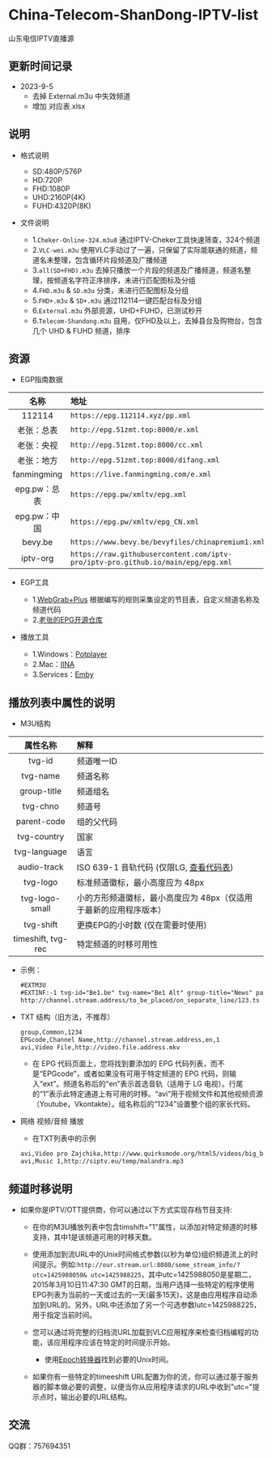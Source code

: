 # China-Telecom-ShanDong-IPTV-list

山东电信IPTV直播源

## 更新时间记录

* 2023-9-5
  * 去掉 External.m3u 中失效频道
  * 增加 对应表.xlsx

## 说明

* 格式说明
  * SD:480P/576P
  * HD:720P
  * FHD:1080P
  * UHD:2160P(4K)
  * FUHD:4320P(8K)

* 文件说明
  * 1.`Cheker-Online-324.m3u8` 通过IPTV-Cheker工具快速筛查，324个频道
  * 2.`VLC-wei.m3u` 使用VLC手动过了一遍，只保留了实际能联通的频道，频道名未整理，包含循环片段频道及广播频道
  * 3.`all(SD+FHD).m3u` 去掉只播放一个片段的频道及广播频道，频道名整理，按频道名字符正序排序，未进行匹配图标及分组
  * 4.`FHD.m3u` & `SD.m3u` 分类，未进行匹配图标及分组
  * 5.`FHD+.m3u` & `SD+.m3u` 通过112114一键匹配台标及分组
  * 6.`External.m3u` 外部资源，UHD+FUHD，已测试秒开
  * 6.`Telecom-Shandong.m3u` 自用，仅FHD及以上，去掉县台及购物台，包含几个 UHD & FUHD 频道，排序

## 资源

* EGP指南数据

| 名称 | 地址 |
|:--------:|:-------------|
| 112114 | `https://epg.112114.xyz/pp.xml` |
| 老张：总表 | `http://epg.51zmt.top:8000/e.xml` |
| 老张：央视 | `http://epg.51zmt.top:8000/cc.xml` |
| 老张：地方 | `http://epg.51zmt.top:8000/difang.xml` |
| fanmingming | `https://live.fanmingming.com/e.xml` |
| epg.pw：总表 | `https://epg.pw/xmltv/epg.xml` |
| epg.pw：中国 | `https://epg.pw/xmltv/epg_CN.xml` |
| bevy.be | `https://www.bevy.be/bevyfiles/chinapremium1.xml` |
| iptv-org | `https://raw.githubusercontent.com/iptv-pro/iptv-pro.github.io/main/epg/epg.xml` |

* EGP工具
  * 1.[WebGrab+Plus](http://webgrabplus.com/download)  根据编写的规则采集设定的节目表，自定义频道名称及频道代码
  * 2.[老张的EPG开源仓库](https://github.com/supzhang/epg)

* 播放工具
  * 1.Windows：[Potplayer](http://potplayer.tv/)
  * 2.Mac：[IINA](https://www.iina.io/)
  * 3.Services：[Emby](https://emby.media/)

## 播放列表中属性的说明

* M3U结构

| 属性名称 | 解释 |
|:--------:|:-------------|
| tvg-id | 频道唯一ID |
| tvg-name | 频道名称 |
| group-title | 频道组名 |
| tvg-chno | 频道号 |
| parent-code | 组的父代码 |
| tvg-country | 国家 |
| tvg-language | 语言 |
| audio-track | ISO 639-1 音轨代码 (仅限LG, [查看代码表](http://www.loc.gov/standards/iso639-2/php/code_list.php)) |
| tvg-logo | 标准频道徽标，最小高度应为 48px |
| tvg-logo-small | 小的方形频道徽标，最小高度应为 48px（仅适用于最新的应用程序版本） |
| tvg-shift | 更换EPG的小时数 (仅在需要时使用) |
| timeshift, tvg-rec | 特定频道的时移可用性 |

* 示例：

    ```txt
    #EXTM3U
    #EXTINF:-1 tvg-id="Be1.be" tvg-name="Be1 Alt" group-title="News" parent-code="1234" audio-track="nl",Be1 Name
    http://channel.stream.address/to_be_placed/on_separate_line/123.ts
    ```

* TXT 结构（旧方法，不推荐）
  
  ```txt
  group,Common,1234
  EPGcode,Channel Name,http://channel.stream.address,en,1
  avi,Video File,http://video.file.address.mkv
  ```

  * 在 EPG 代码页面上，您将找到要添加的 EPG 代码列表，而不是“EPGcode”，或者如果没有可用于特定频道的 EPG 代码，则输入“ext”。频道名称后的“en”表示首选音轨（适用于 LG 电视）。行尾的“1”表示此特定通道上有可用的时移。“avi”用于视频文件和其他视频资源（Youtube，Vkontakte）。组名称后的“1234”设置整个组的家长代码。

* 网络 视频/音频 播放
  * 在TXT列表中的示例
  
  ```txt
  avi,Video pro Zajchika,http://www.quirksmode.org/html5/videos/big_buck_bunny.mp4
  avi,Music 1,http://siptv.eu/temp/malandra.mp3
  ```

## 频道时移说明

* 如果你是IPTV/OTT提供商，你可以通过以下方式实现存档节目支持:

  * 在你的M3U播放列表中包含timshift="1"属性，以添加对特定频道的时移支持，其中1是该频道可用的时移天数。

  * 使用添加到流URL中的Unix时间格式参数(以秒为单位)组织频道流上的时间提示。例如:`http://our.stream.url:8080/some_stream_info/?utc=1425988050& utc=1425988225`，其中utc=1425988050是星期二，2015年3月10日11:47:30 GMT的日期，当用户选择一些特定的程序使用EPG列表为当前的一天或过去的一天(最多15天)，这是由应用程序自动添加到URL的。另外，URL中还添加了另一个可选参数lutc=1425988225，用于指定当前时间。

  * 您可以通过将完整的归档流URL加载到VLC应用程序来检查归档编程的功能，该应用程序应该在特定的时间提示开始。
    * 使用[Epoch转换器](https://www.epochconverter.com/)找到必要的Unix时间。

  * 如果你有一些特定的timeeshift URL配置为你的流，你可以通过基于服务器的脚本做必要的调整，以便当你从应用程序请求的URL中收到"utc="提示点时，输出必要的URL结构。

## 交流

QQ群：757694351
